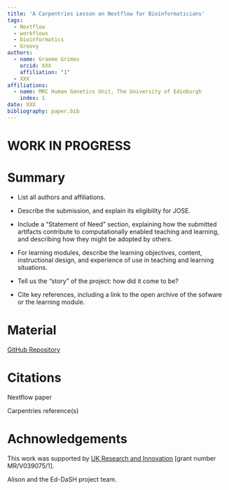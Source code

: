 ```yaml
---
title: 'A Carpentries Lesson on Nextflow for Bioinformaticians'
tags:
  - Nextflow
  - workflows
  - bioinformatics
  - Groovy
authors:
  - name: Graeme Grimes
    orcid: XXX
    affiliation: "1"
  - XXX
affiliations:
  - name: MRC Human Genetics Unit, The University of Edinburgh
    index: 1
date: XXX
bibliography: paper.bib
---
```


# WORK IN PROGRESS

# Summary

* List all authors and affiliations.

* Describe the submission, and explain its eligibility for JOSE.

* Include a “Statement of Need” section, explaining how the submitted artifacts contribute to computationally enabled teaching and learning, and describing how they might be adopted by others.

* For learning modules, describe the learning objectives, content, instructional design, and experience of use in teaching and learning situations.

* Tell us the “story” of the project: how did it come to be?

* Cite key references, including a link to the open archive of the sofware or the learning module.

# Material

[GitHub Repository](https://github.com/carpentries-incubator/workflows-nextflow)

# Citations

Nextflow paper

Carpentries reference(s)

# Achnowledgements

This work was supported by [UK Research and Innovation](https://www.ukri.org/) [grant number MR/V039075/1].

Alison and the Ed-DaSH project team.

